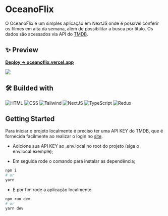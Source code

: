 # OceanoFlix

O OceanoFlix é um simples aplicação em NextJS onde é possível conferir os filmes em alta da semana, além de possibilitar a busca por título. Os dados são acessados via API do [TMDB](https://www.themoviedb.org/).

## ✨ Preview

**[Deploy → oceanoflix.vercel.app](https://oceanoflix.vercel.app)**

<img src="./preview.gif">

## 🛠 Builded with

![HTML](https://img.shields.io/badge/-HTML-05122A?style=flat&logo=HTML5)
![CSS](https://img.shields.io/badge/-CSS-05122A?style=flat&logo=CSS3&logoColor=1572B6)
![Tailwind](https://img.shields.io/badge/-Tailwind-05122A?style=flat&logo=TailwindCSS)
![NextJS](https://img.shields.io/badge/-NextJS-05122A?style=flat&logo=Next.js)
![TypeScript](https://img.shields.io/badge/-TypeScript-05122A?style=flat&logo=typescript)
![Redux](https://img.shields.io/badge/-Redux-05122A?style=flat&logo=Redux)

## Getting Started

Para iniciar o projeto localmente é preciso ter uma API KEY do TMDB, que é fornecida facilmente ao realizar o login no [site](https://www.themoviedb.org/).

- Adicione sua API KEY ao .env.local no root do projeto (siga o env.local.exemple);

- Em seguida rode o comando para instalar as dependência;

```bash
npm i
# or
yarn
```

- E por fim rode a aplicação localmente.

```bash
npm run dev
# or
yarn dev
```
